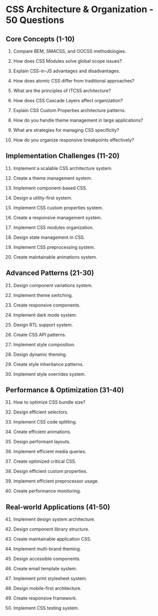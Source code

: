 # CSS Architecture & Organization - 50 Questions

## Core Concepts (1-10)

1. Compare BEM, SMACSS, and OOCSS methodologies.

2. How does CSS Modules solve global scope issues?

3. Explain CSS-in-JS advantages and disadvantages.

4. How does atomic CSS differ from traditional approaches?

5. What are the principles of ITCSS architecture?

6. How does CSS Cascade Layers affect organization?

7. Explain CSS Custom Properties architecture patterns.

8. How do you handle theme management in large applications?

9. What are strategies for managing CSS specificity?

10. How do you organize responsive breakpoints effectively?

## Implementation Challenges (11-20)

11. Implement a scalable CSS architecture system.

12. Create a theme management system.

13. Implement component-based CSS.

14. Design a utility-first system.

15. Implement CSS custom properties system.

16. Create a responsive management system.

17. Implement CSS modules organization.

18. Design state management in CSS.

19. Implement CSS preprocessing system.

20. Create maintainable animations system.

## Advanced Patterns (21-30)

21. Design component variations system.

22. Implement theme switching.

23. Create responsive components.

24. Implement dark mode system.

25. Design RTL support system.

26. Create CSS API patterns.

27. Implement style composition.

28. Design dynamic theming.

29. Create style inheritance patterns.

30. Implement style overrides system.

## Performance & Optimization (31-40)

31. How to optimize CSS bundle size?

32. Design efficient selectors.

33. Implement CSS code splitting.

34. Create efficient animations.

35. Design performant layouts.

36. Implement efficient media queries.

37. Create optimized critical CSS.

38. Design efficient custom properties.

39. Implement efficient preprocessor usage.

40. Create performance monitoring.

## Real-world Applications (41-50)

41. Implement design system architecture.

42. Design component library structure.

43. Create maintainable application CSS.

44. Implement multi-brand theming.

45. Design accessible components.

46. Create email template system.

47. Implement print stylesheet system.

48. Design mobile-first architecture.

49. Create responsive framework.

50. Implement CSS testing system.
